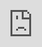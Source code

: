 <iframe src="https://docs.google.com/forms/d/e/1FAIpQLScsqyjBZkDfkWWRsLEBYnVzLvPpsrCShK4jCiBu03S2y6MtDg/viewform?usp=sf_link" style="position:absolute; top:0; left:0; width:100%; border:none; height:100%;">


